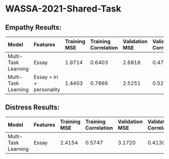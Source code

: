 # WASSA-2021-Shared-Task

## Empathy Results:

|Model|Features|Training MSE|Training Correlation|Validation MSE|Validation Correlation|
|:-------|:--------|:-------|:--------|:--------|:--------|
|Multi-Task Learning|Essay|1.9714|0.6403|2.6818|0.4772|
|Multi-Task Learning|Essay + iri + personality|1.4403|0.7666|2.5251|0.5281|

## Distress Results:

|Model|Features|Training MSE|Training Correlation|Validation MSE|Validation Correlation|
|:-------|:--------|:-------|:--------|:--------|:--------|
|Multi-Task Learning|Essay|2.4154|0.5747|3.1720|0.4130|
